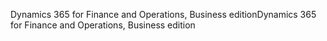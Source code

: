 <span data-ttu-id="93039-101">Dynamics 365 for Finance and Operations, Business edition</span><span class="sxs-lookup"><span data-stu-id="93039-101">Dynamics 365 for Finance and Operations, Business edition</span></span>
